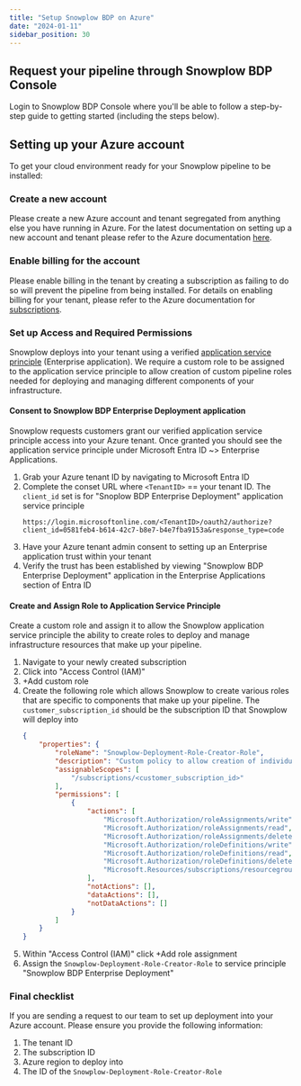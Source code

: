 ```yaml
---
title: "Setup Snowplow BDP on Azure"
date: "2024-01-11"
sidebar_position: 30
---
```


## Request your pipeline through Snowplow BDP Console

Login to Snowplow BDP Console where you'll be able to follow a step-by-step guide to getting started (including the steps below).

## Setting up your Azure account

To get your cloud environment ready for your Snowplow pipeline to be installed:

### Create a new account

Please create a new Azure account and tenant segregated from anything else you have running in Azure. For the latest documentation on setting up a new account and tenant please refer to the Azure documentation [here](https://azure.microsoft.com/).


### Enable billing for the account

Please enable billing in the tenant by creating a subscription as failing to do so will prevent the pipeline from being installed. For details on enabling billing for your tenant, please refer to the Azure documentation for [subscriptions](https://learn.microsoft.com/en-us/azure/cost-management-billing/manage/create-subscription).


### Set up Access and Required Permissions

Snowplow deploys into your tenant using a verified [application service principle](https://learn.microsoft.com/en-us/entra/identity-platform/app-objects-and-service-principals?tabs=browser#service-principal-object) (Enterprise application). We require a custom role to be assigned to the application service principle to allow creation of custom pipeline roles needed for deploying and managing different components of your infrastructure.

#### Consent to Snowplow BDP Enterprise Deployment application

Snowplow requests customers grant our verified application service principle access into your Azure tenant. Once granted you should see the application service principle under Microsoft Entra ID ~> Enterprise Applications.

1. Grab your Azure tenant ID by navigating to Microsoft Entra ID
2. Complete the conset URL where `<TenantID>` == your tenant ID. The `client_id` set is for "Snoplow BDP Enterprise Deployment" application service principle
    ```
    https://login.microsoftonline.com/<TenantID>/oauth2/authorize?client_id=0581feb4-b614-42c7-b8e7-b4e7fba9153a&response_type=code
    ```
3. Have your Azure tenant admin consent to setting up an Enterprise application trust within your tenant
4. Verify the trust has been established by viewing "Snowplow BDP Enterprise Deployment" application in the Enterprise Applications section of Entra ID

#### Create and Assign Role to Application Service Principle

Create a custom role and assign it to allow the Snowplow application service principle the ability to create roles to deploy and manage infrastructure resources that make up your pipeline.

1. Navigate to your newly created subscription
2. Click into "Access Control (IAM)"
3. +Add custom role
4. Create the following role which allows Snowplow to create various roles that are specific to components that make up your pipeline. The `customer_subscription_id` should be the subscription ID that Snowplow will deploy into
    ```json
    {
        "properties": {
            "roleName": "Snowplow-Deployment-Role-Creator-Role",
            "description": "Custom policy to allow creation of individual Azure stack related roles",
            "assignableScopes": [
                "/subscriptions/<customer_subscription_id>"
            ],
            "permissions": [
                {
                    "actions": [
                        "Microsoft.Authorization/roleAssignments/write",
                        "Microsoft.Authorization/roleAssignments/read",
                        "Microsoft.Authorization/roleAssignments/delete",
                        "Microsoft.Authorization/roleDefinitions/write",
                        "Microsoft.Authorization/roleDefinitions/read",
                        "Microsoft.Authorization/roleDefinitions/delete",
                        "Microsoft.Resources/subscriptions/resourcegroups/read"
                    ],
                    "notActions": [],
                    "dataActions": [],
                    "notDataActions": []
                }
            ]
        }
    }
    ```
5. Within "Access Control (IAM)" click +Add role assignment
6. Assign the `Snowplow-Deployment-Role-Creator-Role` to service principle "Snowplow BDP Enterprise Deployment"


### Final checklist

If you are sending a request to our team to set up deployment into your Azure account. Please ensure you provide the following information:
1. The tenant ID
2. The subscription ID
3. Azure region to deploy into
4. The ID of the `Snowplow-Deployment-Role-Creator-Role`

